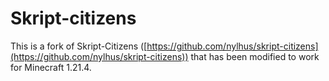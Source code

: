 # Skript-citizens
This is a fork of Skript-Citizens ([https://github.com/nylhus/skript-citizens](https://github.com/nylhus/skript-citizens)) that has been modified to work for Minecraft 1.21.4. 
